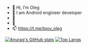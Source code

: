 - 👋 Hi, I’m Oleg
- 👀 I am Android engineer developer
- 🌱
- 💞️ 
- 📫 https://t.me/tpov_oleg

<!---
tpov/tpov is a ✨ special ✨ repository because its `README.md` (this file) appears on your GitHub profile.
You can click the Preview link to take a look at your changes.
--->
[![Anurag's GitHub stats](https://github-readme-stats.vercel.app/api?username=tpov)](https://github.com/anuraghazra/github-readme-stats)
[![Top Langs](https://github-readme-stats.vercel.app/api/top-langs/?username=tpov&exclude_repo=github-readme-stats,anuraghazra.github.io)](https://github.com/anuraghazra/github-readme-stats)
